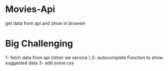 # Movies-Api

get data from api and show in browser

# Big Challenging

1- fetch data from api (other we service )
2- autocomplete Function to show suggested data
3- add some css
